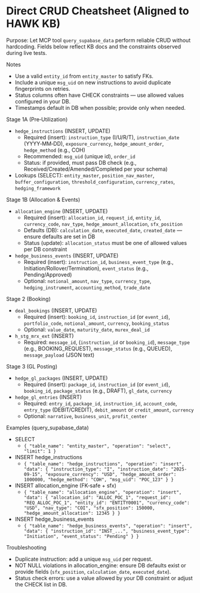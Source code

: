 # Direct CRUD Cheatsheet (Aligned to HAWK KB)

Purpose: Let MCP tool `query_supabase_data` perform reliable CRUD without hardcoding. Fields below reflect KB docs and the constraints observed during live tests.

Notes
- Use a valid `entity_id` from `entity_master` to satisfy FKs.
- Include a unique `msg_uid` on new instructions to avoid duplicate fingerprints on retries.
- Status columns often have CHECK constraints — use allowed values configured in your DB.
- Timestamps default in DB when possible; provide only when needed.

Stage 1A (Pre‑Utilization)
- `hedge_instructions` (INSERT, UPDATE)
  - Required (insert): `instruction_type` (I/U/R/T), `instruction_date` (YYYY‑MM‑DD), `exposure_currency`, `hedge_amount_order`, `hedge_method` (e.g., COH)
  - Recommended: `msg_uid` (unique id), `order_id`
  - Status: if provided, must pass DB check (e.g., Received/Created/Amended/Completed per your schema)
- Lookups (SELECT): `entity_master`, `position_nav_master`, `buffer_configuration`, `threshold_configuration`, `currency_rates`, `hedging_framework`

Stage 1B (Allocation & Events)
- `allocation_engine` (INSERT, UPDATE)
  - Required (insert): `allocation_id`, `request_id`, `entity_id`, `currency_code`, `nav_type`, `hedge_amount_allocation`, `sfx_position`
  - Defaults (DB): `calculation_date`, `executed_date`, `created_date` — ensure defaults are set in DB
  - Status (update): `allocation_status` must be one of allowed values per DB constraint
- `hedge_business_events` (INSERT, UPDATE)
  - Required (insert): `instruction_id`, `business_event_type` (e.g., Initiation/Rollover/Termination), `event_status` (e.g., Pending/Approved)
  - Optional: `notional_amount`, `nav_type`, `currency_type`, `hedging_instrument`, `accounting_method`, `trade_date`

Stage 2 (Booking)
- `deal_bookings` (INSERT, UPDATE)
  - Required (insert): `booking_id`, `instruction_id` (or `event_id`), `portfolio_code`, `notional_amount`, `currency`, `booking_status`
  - Optional: `value_date`, `maturity_date`, `murex_deal_id`
- `h_stg_mrx_ext` (INSERT)
  - Required: `message_id`, (`instruction_id` or `booking_id`), `message_type` (e.g., BOOKING_REQUEST), `message_status` (e.g., QUEUED), `message_payload` (JSON text)

Stage 3 (GL Posting)
- `hedge_gl_packages` (INSERT, UPDATE)
  - Required (insert): `package_id`, `instruction_id` (or `event_id`), `booking_id`, `package_status` (e.g., DRAFT), `gl_date`, `currency`
- `hedge_gl_entries` (INSERT)
  - Required: `entry_id`, `package_id`, `instruction_id`, `account_code`, `entry_type` (DEBIT/CREDIT), `debit_amount` or `credit_amount`, `currency`
  - Optional: `narrative`, `business_unit`, `profit_center`

Examples (query_supabase_data)
- SELECT
  - `{ "table_name": "entity_master", "operation": "select", "limit": 1 }`
- INSERT hedge_instructions
  - `{ "table_name": "hedge_instructions", "operation": "insert", "data": { "instruction_type": "I", "instruction_date": "2025-09-15", "exposure_currency": "USD", "hedge_amount_order": 1000000, "hedge_method": "COH", "msg_uid": "POC_123" } }`
- INSERT allocation_engine (FK‑safe + sfx)
  - `{ "table_name": "allocation_engine", "operation": "insert", "data": { "allocation_id": "ALLOC_POC_1", "request_id": "REQ_ALLOC_POC_1", "entity_id": "ENTITY0001", "currency_code": "USD", "nav_type": "COI", "sfx_position": 150000, "hedge_amount_allocation": 12345 } }`
- INSERT hedge_business_events
  - `{ "table_name": "hedge_business_events", "operation": "insert", "data": { "instruction_id": "INST_...", "business_event_type": "Initiation", "event_status": "Pending" } }`

Troubleshooting
- Duplicate instruction: add a unique `msg_uid` per request.
- NOT NULL violations in allocation_engine: ensure DB defaults exist or provide fields (`sfx_position`, `calculation_date`, `executed_date`).
- Status check errors: use a value allowed by your DB constraint or adjust the CHECK list in DB.

